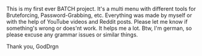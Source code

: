 This is my first ever BATCH project. It's a multi menu with different tools for Bruteforcing, Password-Grabbing, etc.
Everything was made by myself or with the help of YouTube videos and Reddit posts.
Please let me know if something's wrong or does'nt work. It helps me a lot.
Btw, I'm german, so please excuse any grammar issues or similar things.

Thank you, GodDrgn
